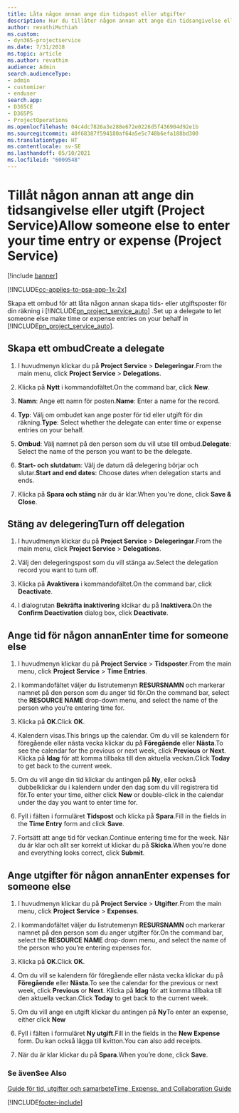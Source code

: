 ```yaml
---
title: Låta någon annan ange din tidspost eller utgifter
description: Hur du tillåter någon annan att ange din tidsangivelse eller utgift i Project Service
author: revathiMuthiah
ms.custom:
- dyn365-projectservice
ms.date: 7/31/2018
ms.topic: article
ms.author: revathim
audience: Admin
search.audienceType:
- admin
- customizer
- enduser
search.app:
- D365CE
- D365PS
- ProjectOperations
ms.openlocfilehash: 04c4dc7826a3e288e672e0226d5f436904d92e1b
ms.sourcegitcommit: 40f68387f594180af64a5e5c748b6efa188bd300
ms.translationtype: HT
ms.contentlocale: sv-SE
ms.lasthandoff: 05/10/2021
ms.locfileid: "6009548"
---
```

# <a name="allow-someone-else-to-enter-your-time-entry-or-expense-project-service"></a><span data-ttu-id="49eeb-103">Tillåt någon annan att ange din tidsangivelse eller utgift (Project Service)</span><span class="sxs-lookup"><span data-stu-id="49eeb-103">Allow someone else to enter your time entry or expense (Project Service)</span></span>

[!include [banner](../includes/psa-now-project-operations.md)]

[!INCLUDE[cc-applies-to-psa-app-1x-2x](../includes/cc-applies-to-psa-app-1x-2x.md)]

<span data-ttu-id="49eeb-104">Skapa ett ombud för att låta någon annan skapa tids- eller utgiftsposter för din räkning i [!INCLUDE[pn_project_service_auto](../includes/pn-project-service-auto.md)] .</span><span class="sxs-lookup"><span data-stu-id="49eeb-104">Set up a delegate to let someone else make time or expense entries on your behalf in [!INCLUDE[pn_project_service_auto](../includes/pn-project-service-auto.md)].</span></span>  
  
## <a name="create-a-delegate"></a><span data-ttu-id="49eeb-105">Skapa ett ombud</span><span class="sxs-lookup"><span data-stu-id="49eeb-105">Create a delegate</span></span>  
  
1.  <span data-ttu-id="49eeb-106">I huvudmenyn klickar du på **Project Service** > **Delegeringar**.</span><span class="sxs-lookup"><span data-stu-id="49eeb-106">From the main menu, click **Project Service** > **Delegations**.</span></span>  
  
2.  <span data-ttu-id="49eeb-107">Klicka på **Nytt** i kommandofältet.</span><span class="sxs-lookup"><span data-stu-id="49eeb-107">On the command bar, click **New**.</span></span>  
  
3. <span data-ttu-id="49eeb-108">**Namn**: Ange ett namn för posten.</span><span class="sxs-lookup"><span data-stu-id="49eeb-108">**Name**: Enter a name for the record.</span></span>  
  
4. <span data-ttu-id="49eeb-109">**Typ**: Välj om ombudet kan ange poster för tid eller utgift för din räkning.</span><span class="sxs-lookup"><span data-stu-id="49eeb-109">**Type**: Select whether the delegate can enter time or expense entries on your behalf.</span></span>  
  
5. <span data-ttu-id="49eeb-110">**Ombud**: Välj namnet på den person som du vill utse till ombud.</span><span class="sxs-lookup"><span data-stu-id="49eeb-110">**Delegate**: Select the name of the person you want to be the delegate.</span></span>  
  
6. <span data-ttu-id="49eeb-111">**Start- och slutdatum**: Välj de datum då delegering börjar och slutar.</span><span class="sxs-lookup"><span data-stu-id="49eeb-111">**Start and end dates**: Choose dates when delegation starts and ends.</span></span>  
  
7.  <span data-ttu-id="49eeb-112">Klicka på **Spara och stäng** när du är klar.</span><span class="sxs-lookup"><span data-stu-id="49eeb-112">When you're done, click **Save & Close**.</span></span>  
  
## <a name="turn-off-delegation"></a><span data-ttu-id="49eeb-113">Stäng av delegering</span><span class="sxs-lookup"><span data-stu-id="49eeb-113">Turn off delegation</span></span>  
  
1.  <span data-ttu-id="49eeb-114">I huvudmenyn klickar du på **Project Service** > **Delegeringar**.</span><span class="sxs-lookup"><span data-stu-id="49eeb-114">From the main menu, click **Project Service** > **Delegations**.</span></span>  
  
2.  <span data-ttu-id="49eeb-115">Välj den delegeringspost som du vill stänga av.</span><span class="sxs-lookup"><span data-stu-id="49eeb-115">Select the delegation record you want to turn off.</span></span>  
  
3.  <span data-ttu-id="49eeb-116">Klicka på **Avaktivera** i kommandofältet.</span><span class="sxs-lookup"><span data-stu-id="49eeb-116">On the command bar, click **Deactivate**.</span></span>  
  
4.  <span data-ttu-id="49eeb-117">I dialogrutan **Bekräfta inaktivering** klcikar du på **Inaktivera**.</span><span class="sxs-lookup"><span data-stu-id="49eeb-117">On the **Confirm Deactivation** dialog box, click **Deactivate**.</span></span>  
  
## <a name="enter-time-for-someone-else"></a><span data-ttu-id="49eeb-118">Ange tid för någon annan</span><span class="sxs-lookup"><span data-stu-id="49eeb-118">Enter time for someone else</span></span>  
  
1.  <span data-ttu-id="49eeb-119">I huvudmenyn klickar du på **Project Service** > **Tidsposter**.</span><span class="sxs-lookup"><span data-stu-id="49eeb-119">From the main menu, click **Project Service** > **Time Entries**.</span></span>  
  
2.  <span data-ttu-id="49eeb-120">I kommandofältet väljer du listrutemenyn **RESURSNAMN** och markerar namnet på den person som du anger tid för.</span><span class="sxs-lookup"><span data-stu-id="49eeb-120">On the command bar, select the **RESOURCE NAME** drop-down menu, and select the name of the person who you’re entering time for.</span></span>  
  
3.  <span data-ttu-id="49eeb-121">Klicka på **OK**.</span><span class="sxs-lookup"><span data-stu-id="49eeb-121">Click **OK**.</span></span>  
  
4.  <span data-ttu-id="49eeb-122">Kalendern visas.</span><span class="sxs-lookup"><span data-stu-id="49eeb-122">This brings up the calendar.</span></span> <span data-ttu-id="49eeb-123">Om du vill se kalendern för föregående eller nästa vecka klickar du på **Föregående** eller **Nästa**.</span><span class="sxs-lookup"><span data-stu-id="49eeb-123">To see the calendar for the previous or next week, click **Previous** or **Next**.</span></span> <span data-ttu-id="49eeb-124">Klicka på **Idag** för att komma tillbaka till den aktuella veckan.</span><span class="sxs-lookup"><span data-stu-id="49eeb-124">Click **Today** to get back to the current week.</span></span>  
  
5.  <span data-ttu-id="49eeb-125">Om du vill ange din tid klickar du antingen på **Ny**, eller också dubbelklickar du i kalendern under den dag som du vill registrera tid för.</span><span class="sxs-lookup"><span data-stu-id="49eeb-125">To enter your time, either click **New** or double-click in the calendar under the day you want to enter time for.</span></span>  
  
6.  <span data-ttu-id="49eeb-126">Fyll i fälten i formuläret **Tidspost** och klicka på **Spara**.</span><span class="sxs-lookup"><span data-stu-id="49eeb-126">Fill in the fields in the **Time Entry** form and click **Save**.</span></span>  
  
7.  <span data-ttu-id="49eeb-127">Fortsätt att ange tid för veckan.</span><span class="sxs-lookup"><span data-stu-id="49eeb-127">Continue entering time for the week.</span></span> <span data-ttu-id="49eeb-128">När du är klar och allt ser korrekt ut klickar du på **Skicka**.</span><span class="sxs-lookup"><span data-stu-id="49eeb-128">When you’re done and everything looks correct, click **Submit**.</span></span>  
  
## <a name="enter-expenses-for-someone-else"></a><span data-ttu-id="49eeb-129">Ange utgifter för någon annan</span><span class="sxs-lookup"><span data-stu-id="49eeb-129">Enter expenses for someone else</span></span>  
  
1.  <span data-ttu-id="49eeb-130">I huvudmenyn klickar du på **Project Service** > **Utgifter**.</span><span class="sxs-lookup"><span data-stu-id="49eeb-130">From the main menu, click **Project Service** > **Expenses**.</span></span>  
  
2.  <span data-ttu-id="49eeb-131">I kommandofältet väljer du listrutemenyn **RESURSNAMN** och markerar namnet på den person som du anger utgifter för.</span><span class="sxs-lookup"><span data-stu-id="49eeb-131">On the command bar, select the **RESOURCE NAME** drop-down menu, and select the name of the person who you’re entering expenses for.</span></span>  
  
3.  <span data-ttu-id="49eeb-132">Klicka på **OK**.</span><span class="sxs-lookup"><span data-stu-id="49eeb-132">Click **OK**.</span></span>  
  
4.  <span data-ttu-id="49eeb-133">Om du vill se kalendern för föregående eller nästa vecka klickar du på **Föregående** eller **Nästa**.</span><span class="sxs-lookup"><span data-stu-id="49eeb-133">To see the calendar for the previous or next week, click **Previous** or **Next**.</span></span> <span data-ttu-id="49eeb-134">Klicka på **Idag** för att komma tillbaka till den aktuella veckan.</span><span class="sxs-lookup"><span data-stu-id="49eeb-134">Click **Today** to get back to the current week.</span></span>  
  
5.  <span data-ttu-id="49eeb-135">Om du vill ange en utgift klickar du antingen på **Ny**</span><span class="sxs-lookup"><span data-stu-id="49eeb-135">To enter an expense, either click **New**</span></span>  
  
6.  <span data-ttu-id="49eeb-136">Fyll i fälten i formuläret **Ny utgift**.</span><span class="sxs-lookup"><span data-stu-id="49eeb-136">Fill in the fields in the **New Expense** form.</span></span> <span data-ttu-id="49eeb-137">Du kan också lägga till kvitton.</span><span class="sxs-lookup"><span data-stu-id="49eeb-137">You can also add receipts.</span></span>  
  
7.  <span data-ttu-id="49eeb-138">När du är klar klickar du på **Spara**.</span><span class="sxs-lookup"><span data-stu-id="49eeb-138">When you’re done, click **Save**.</span></span>  
  
### <a name="see-also"></a><span data-ttu-id="49eeb-139">Se även</span><span class="sxs-lookup"><span data-stu-id="49eeb-139">See Also</span></span>  
 [<span data-ttu-id="49eeb-140">Guide för tid, utgifter och samarbete</span><span class="sxs-lookup"><span data-stu-id="49eeb-140">Time, Expense, and Collaboration Guide</span></span>](../psa/time-expense-collaboration-guide.md)


[!INCLUDE[footer-include](../includes/footer-banner.md)]